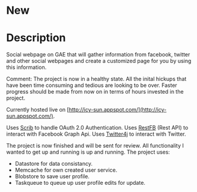 New
==

Description
=
Social webpage on GAE that will gather information from facebook, twitter and other social webpages and create a customized page for you by using this information.

Comment: The project is now in a healthy state. All the inital hickups that have been time consuming and tedious are looking to be over. Faster progress should be made from now on in terms of hours invested in the project.

Currently hosted live on [http://icy-sun.appspot.com/](http://icy-sun.appspot.com/).

Uses [Scrib](https://github.com/fernandezpablo85/scribe-java) to handle OAuth 2.0 Authentication.
Uses [RestFB](http://restfb.com/) (Rest API) to interact with Facebook Graph Api.
Uses [Twitter4j](http://twitter4j.org/) to interact with Twitter.

The project is now finished and will be sent for review. All functionality I wanted to get up and running is up and running.
The project uses:
* Datastore for data consistancy.
* Memcache for own created user service.
* Blobstore to save user profile.
* Taskqueue to queue up user profile edits for update.

